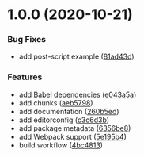 # 1.0.0 (2020-10-21)


### Bug Fixes

* add post-script example ([81ad43d](https://github.com/fczbkk/workshop-2020-10-21-javascript-tools/commit/81ad43d5f8fc49f28a5e6fe124a770b3a661d7c7))


### Features

* add Babel dependencies ([e043a5a](https://github.com/fczbkk/workshop-2020-10-21-javascript-tools/commit/e043a5a694feebd9dbb7bc7d984a0914046a8bf9))
* add chunks ([aeb5798](https://github.com/fczbkk/workshop-2020-10-21-javascript-tools/commit/aeb5798eee330ce72acb0af70e48c9378a66ac17))
* add documentation ([260b5ed](https://github.com/fczbkk/workshop-2020-10-21-javascript-tools/commit/260b5ed73897b9ad5748583c746401cf327d2f15))
* add editorconfig ([c3c6d3b](https://github.com/fczbkk/workshop-2020-10-21-javascript-tools/commit/c3c6d3bc88e89480ec3413aadf5a37d9fe2fb909))
* add package metadata ([6356be8](https://github.com/fczbkk/workshop-2020-10-21-javascript-tools/commit/6356be83bb155db6e47b86f783ca601c23ae0472))
* add Webpack support ([5e195b4](https://github.com/fczbkk/workshop-2020-10-21-javascript-tools/commit/5e195b4f7cc443cb4fe859c2a129938ba7d26f7d))
* build workflow ([4bc4813](https://github.com/fczbkk/workshop-2020-10-21-javascript-tools/commit/4bc481397f6389c7f99c1b528dcf08b1decff9f0))



